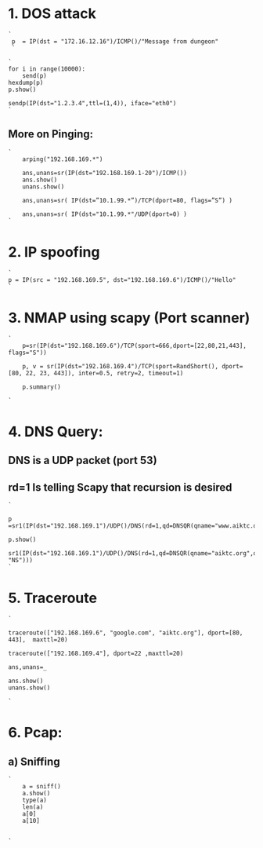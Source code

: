 # 1. DOS attack

```
`
 p  = IP(dst = "172.16.12.16")/ICMP()/"Message from dungeon"
 `
```

```
`
for i in range(10000):
    send(p)
hexdump(p)
p.show()

sendp(IP(dst="1.2.3.4",ttl=(1,4)), iface="eth0")
`
```

## More on Pinging:

```
`
    arping("192.168.169.*")

    ans,unans=sr(IP(dst="192.168.169.1-20")/ICMP())
    ans.show()
    unans.show()

    ans,unans=sr( IP(dst=”10.1.99.*”)/TCP(dport=80, flags=”S”) )

    ans,unans=sr( IP(dst="10.1.99.*"/UDP(dport=0) )
`
```

# 2. IP spoofing

```
`
p = IP(src = "192.168.169.5", dst="192.168.169.6")/ICMP()/"Hello"
`
```

# 3. NMAP using scapy (Port scanner)

```
`
    p=sr(IP(dst="192.168.169.6")/TCP(sport=666,dport=[22,80,21,443], flags="S"))

    p, v = sr(IP(dst="192.168.169.4")/TCP(sport=RandShort(), dport=[80, 22, 23, 443]), inter=0.5, retry=2, timeout=1)

    p.summary()

`
```

# 4. DNS Query:
## DNS is a UDP packet (port 53)
## rd=1  Is telling Scapy that recursion is desired

```
`

p =sr1(IP(dst="192.168.169.1")/UDP()/DNS(rd=1,qd=DNSQR(qname="www.aiktc.org")))

p.show()

sr1(IP(dst="192.168.169.1")/UDP()/DNS(rd=1,qd=DNSQR(qname="aiktc.org",qtype= "NS")))
`
```

# 5. Traceroute

```
`

traceroute(["192.168.169.6", "google.com", "aiktc.org"], dport=[80, 443],  maxttl=20)

traceroute(["192.168.169.4"], dport=22 ,maxttl=20)

ans,unans=_

ans.show()
unans.show()

`
```

# 6. Pcap:
## a) Sniffing

```
`
    a = sniff()
    a.show()
    type(a)
    len(a)
    a[0]
    a[10]


`
```
